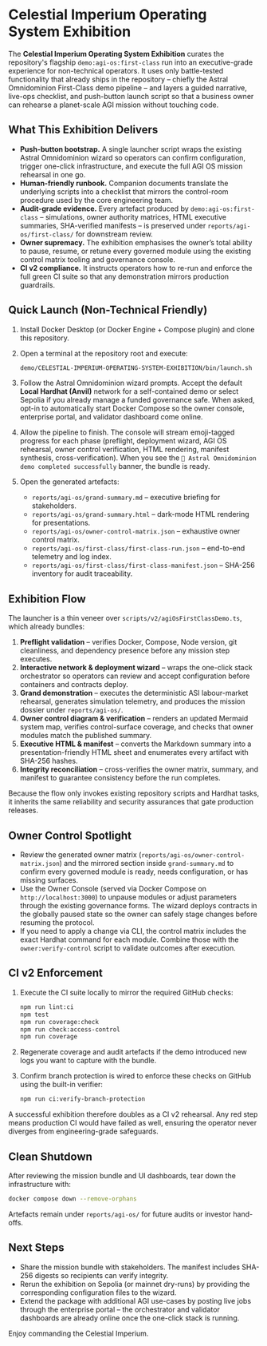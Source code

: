 # Celestial Imperium Operating System Exhibition

The **Celestial Imperium Operating System Exhibition** curates the repository's flagship `demo:agi-os:first-class` run into an
executive-grade experience for non-technical operators. It uses only battle-tested functionality that already ships in the
repository – chiefly the Astral Omnidominion First-Class demo pipeline – and layers a guided narrative, live-ops checklist, and
push-button launch script so that a business owner can rehearse a planet-scale AGI mission without touching code.

## What This Exhibition Delivers

- **Push-button bootstrap.** A single launcher script wraps the existing Astral Omnidominion wizard so operators can confirm
  configuration, trigger one-click infrastructure, and execute the full AGI OS mission rehearsal in one go.
- **Human-friendly runbook.** Companion documents translate the underlying scripts into a checklist that mirrors the control-room
  procedure used by the core engineering team.
- **Audit-grade evidence.** Every artefact produced by `demo:agi-os:first-class` – simulations, owner authority matrices, HTML
  executive summaries, SHA-verified manifests – is preserved under `reports/agi-os/first-class/` for downstream review.
- **Owner supremacy.** The exhibition emphasises the owner’s total ability to pause, resume, or retune every governed module using
  the existing control matrix tooling and governance console.
- **CI v2 compliance.** It instructs operators how to re-run and enforce the full green CI suite so that any demonstration mirrors
  production guardrails.

## Quick Launch (Non-Technical Friendly)

1. Install Docker Desktop (or Docker Engine + Compose plugin) and clone this repository.
2. Open a terminal at the repository root and execute:

   ```bash
   demo/CELESTIAL-IMPERIUM-OPERATING-SYSTEM-EXHIBITION/bin/launch.sh
   ```

3. Follow the Astral Omnidominion wizard prompts. Accept the default **Local Hardhat (Anvil)** network for a self-contained demo
   or select Sepolia if you already manage a funded governance safe. When asked, opt-in to automatically start Docker Compose so
   the owner console, enterprise portal, and validator dashboard come online.
4. Allow the pipeline to finish. The console will stream emoji-tagged progress for each phase (preflight, deployment wizard, AGI
   OS rehearsal, owner control verification, HTML rendering, manifest synthesis, cross-verification). When you see the
   `🌠 Astral Omnidominion demo completed successfully` banner, the bundle is ready.
5. Open the generated artefacts:
   - `reports/agi-os/grand-summary.md` – executive briefing for stakeholders.
   - `reports/agi-os/grand-summary.html` – dark-mode HTML rendering for presentations.
   - `reports/agi-os/owner-control-matrix.json` – exhaustive owner control matrix.
   - `reports/agi-os/first-class/first-class-run.json` – end-to-end telemetry and log index.
   - `reports/agi-os/first-class/first-class-manifest.json` – SHA-256 inventory for audit traceability.

## Exhibition Flow

The launcher is a thin veneer over `scripts/v2/agiOsFirstClassDemo.ts`, which already bundles:

1. **Preflight validation** – verifies Docker, Compose, Node version, git cleanliness, and dependency presence before any mission
   step executes.
2. **Interactive network & deployment wizard** – wraps the one-click stack orchestrator so operators can review and accept
   configuration before containers and contracts deploy.
3. **Grand demonstration** – executes the deterministic ASI labour-market rehearsal, generates simulation telemetry, and produces
   the mission dossier under `reports/agi-os/`.
4. **Owner control diagram & verification** – renders an updated Mermaid system map, verifies control-surface coverage, and checks
   that owner modules match the published summary.
5. **Executive HTML & manifest** – converts the Markdown summary into a presentation-friendly HTML sheet and enumerates every
   artifact with SHA-256 hashes.
6. **Integrity reconciliation** – cross-verifies the owner matrix, summary, and manifest to guarantee consistency before the run
   completes.

Because the flow only invokes existing repository scripts and Hardhat tasks, it inherits the same reliability and security
assurances that gate production releases.

## Owner Control Spotlight

- Review the generated owner matrix (`reports/agi-os/owner-control-matrix.json`) and the mirrored section inside
  `grand-summary.md` to confirm every governed module is ready, needs configuration, or has missing surfaces.
- Use the Owner Console (served via Docker Compose on `http://localhost:3000`) to unpause modules or adjust parameters through the
  existing governance forms. The wizard deploys contracts in the globally paused state so the owner can safely stage changes
  before resuming the protocol.
- If you need to apply a change via CLI, the control matrix includes the exact Hardhat command for each module. Combine those with
  the `owner:verify-control` script to validate outcomes after execution.

## CI v2 Enforcement

1. Execute the CI suite locally to mirror the required GitHub checks:

   ```bash
   npm run lint:ci
   npm test
   npm run coverage:check
   npm run check:access-control
   npm run coverage
   ```

2. Regenerate coverage and audit artefacts if the demo introduced new logs you want to capture with the bundle.
3. Confirm branch protection is wired to enforce these checks on GitHub using the built-in verifier:

   ```bash
   npm run ci:verify-branch-protection
   ```

A successful exhibition therefore doubles as a CI v2 rehearsal. Any red step means production CI would have failed as well,
ensuring the operator never diverges from engineering-grade safeguards.

## Clean Shutdown

After reviewing the mission bundle and UI dashboards, tear down the infrastructure with:

```bash
docker compose down --remove-orphans
```

Artefacts remain under `reports/agi-os/` for future audits or investor hand-offs.

## Next Steps

- Share the mission bundle with stakeholders. The manifest includes SHA-256 digests so recipients can verify integrity.
- Rerun the exhibition on Sepolia (or mainnet dry-runs) by providing the corresponding configuration files to the wizard.
- Extend the package with additional AGI use-cases by posting live jobs through the enterprise portal – the orchestrator and
  validator dashboards are already online once the one-click stack is running.

Enjoy commanding the Celestial Imperium.
